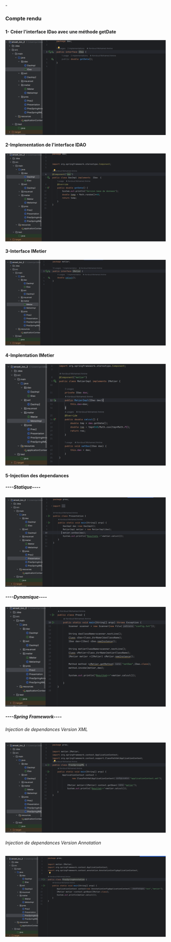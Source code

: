-<h3>Compte rendu<h3>

<h4>1- Créer l'interface IDao avec une méthode getDate</h4>
<img src="CaptureTP1/l'interface IDAO.png" alt="">

<h4>2-Implementation de l'interface IDAO</h4>
<img src="CaptureTP1/ImpleIDao.png" alt="">

<h4>3-Interface IMetier</h4>
<img src="CaptureTP1/InterfaceIMetier.png" alt="">

<h4>4-Implentation IMetier</h4>
<img src="CaptureTP1/ImplIMetier.png" alt="">

<h4>5-Injection des dependances</h4>

<h5>----Statique----</h5>
<img src="CaptureTP1/Pres.png" alt="">

<h5>----Dynamique----</h5>
<img src="CaptureTP1/Pres2.png" alt="">

<h5>----Spring Framework----</h5>
<h6>Injection de dependances Version XML</h6>
<img src="CaptureTP1/PresSpringXML.png" alt="">

<h6>Injection de dependances Version Annotation</h6>
<img src="CaptureTP1/PresANN.png" alt="">


